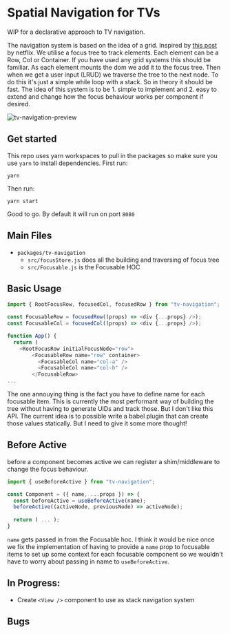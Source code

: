 # Spatial Navigation for TVs

WIP for a declarative approach to TV navigation.

The navigation system is based on the idea of a grid. Inspired by [this post](https://netflixtechblog.com/pass-the-remote-user-input-on-tv-devices-923f6920c9a8) by netflix. We utilise a focus tree to track elements. Each element can be a Row, Col or Container. If you have used any grid systems this should be familiar. As each element mounts the dom we add it to the focus tree. Then when we get a user input (LRUD) we traverse the tree to the next node. To do this it's just a simple while loop with a stack. So in theory it should be fast. The idea of this system is to be 1. simple to implement and 2. easy to extend and change how the focus behaviour works per component if desired.

![tv-navigation-preview](https://i.imgur.com/zTyjPt7.gif)

## Get started
This repo uses yarn workspaces to pull in the packages so make sure you use `yarn` to install dependencies. First run:
```
yarn
```
Then run:
```
yarn start
```
Good to go. By default it will run on port `8080`

## Main Files
- `packages/tv-navigation`
  - `src/focusStore.js` does all the building and traversing of focus tree
  - `src/Focusable.js` is the Focusable HOC


## Basic Usage

```js
import { RootFocusRow, focusedCol, focusedRow } from "tv-navigation";

const FocusableRow = focusedRow((props) => <div {...props} />);
const FocusableCol = focusedCol((props) => <div {...props} />);

function App() {
  return (
    <RootFocusRow initialFocusNode="row">
        <FocusableRow name="row" container>
          <FocusableCol name="col-a" />
          <FocusableCol name="col-b" />
        </FocusableRow>
...
```
The one annouying thing is the fact you have to define name for each focusable item. This is currently the most performant way of building the tree without having to generate UIDs and track those. But I don't like this API. The current idea is to possible write a babel plugin that can create those values statically. But I need to give it some more thought!

## Before Active
before a component becomes active we can register a shim/middleware to change the focus behaviour.

```js
import { useBeforeActive } from "tv-navigation";

const Component = ({ name, ...props }) => {
  const beforeActive = useBeforeActive(name);
  beforeActive((activeNode, previousNode) => activeNode);
  
  return ( ... );
}
```
`name` gets passed in from the Focusable hoc. I think it would be nice once we fix the implementation of having to provide a `name` prop to focusable items to set up some context for each focusable component so we wouldn't have to worry about passing in name to `useBeforeActive`.

## In Progress:

- Create `<View />` component to use as stack navigation system

## Bugs

